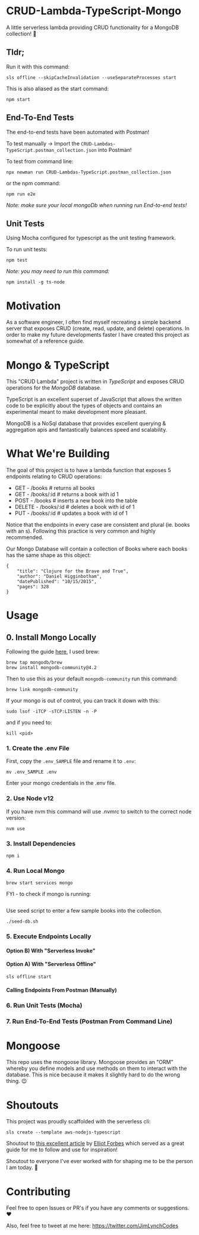 # CRUD-Lambda-TypeScript-Mongo



A little serverless lambda providing CRUD functionality for a MongoDB collection! 🎉 


## Tldr;
Run it with this command:
```
sls offline --skipCacheInvalidation --useSeparateProcesses start
```

This is also aliased as the start command:
```
npm start
```

## End-To-End Tests
The end-to-end tests have been automated with Postman!

To test manually -> Import the `CRUD-Lambdas-TypeScript.postman_collection.json` into Postman!

To test from command line:
```
npx newman run CRUD-Lambdas-TypeScript.postman_collection.json
```
or the npm command:
```
npm run e2e
```

_Note: make sure your local mongoDb when running run End-to-end tests!_


## Unit Tests

Using Mocha configured for typescript as the unit testing framework. 

To run unit tests:
```
npm test
```

_Note: you may need to run this command:_
```
npm install -g ts-node
```

# Motivation
As a software engineer, I often find myself recreating a simple backend server that exposes CRUD (create, read, update, and delete) operations. In order to make my future developments faster I have created this project as somewhat of a reference guide.


# Mongo & TypeScript
This "CRUD Lambda" project is written in _TypeScript_ and exposes CRUD operations for the _MongoDB_ database.

TypeScript is an excellent superset of JavaScript that allows the written code to be explicitly about the types of objects and contains an experimental meant to make development more pleasant.

MongoDB is a NoSql database that provides excellent querying & aggregation apis and fantastically balances speed and scalability.

# What We're Building

The goal of this project is to have a lambda function that exposes 5 endpoints relating to CRUD operations:

- GET - /books # returns all books
- GET - /books/:id # returns a book with id 1
- POST - /books # inserts a new book into the table
- DELETE - /books/:id # deletes a book with id of 1
- PUT - /books/:id # updates a book with id of 1

Notice that the endpoints in every case are consistent and plural (ie. books with an s). Following this practice is very common and highly recommended. 

Our Mongo Database will contain a collection of Books where each books has the same shape as this object:
```
{
    "title": "Clojure for the Brave and True",
    "author": "Daniel Higginbotham",
    "datePublished": "10/15/2015",
    "pages": 328
}
```


# Usage

## 0. Install Mongo Locally
Following the guide [here](https://github.com/mongodb/homebrew-brew), I used brew:
```
brew tap mongodb/brew
brew install mongodb-community@4.2
```

Then to use this as your default `mongodb-community` run this command:
```
brew link mongodb-community
```

If your mongo is out of control, you can track it down with this:
```
sudo lsof -iTCP -sTCP:LISTEN -n -P
```

and if you need to:
```
kill <pid>
```


### 1. Create the .env File

First, copy the `.env_SAMPLE` file and rename it to `.env`:
```
mv .env_SAMPLE .env
```

Enter your mongo credentials in the .env file.


### 2. Use Node v12

If you have nvm this command will use .nvmrc to switch to the correct node version:
```
nvm use
```

### 3. Install Dependencies
```
npm i
```

### 4. Run Local Mongo
```
brew start services mongo
```

FYI - to check if mongo is running:
```

```

Use seed script to enter a few sample books into the collection.
```
./seed-db.sh
```

### 5. Execute Endpoints Locally

#### Option B) With "Serverless Invoke"


#### Option A) With "Serverless Offline"
```
sls offline start
```

#### Calling Endpoints From Postman (Manually)


### 6. Run Unit Tests (Mocha)


### 7. Run End-To-End Tests (Postman From Command Line)


# Mongoose
This repo uses the mongoose library. Mongoose provides an "ORM" whereby you define models and use methods on them to interact with the database. This is nice because it makes it slightly hard to do the wrong thing. 😉


# Shoutouts

This project was proudly scaffolded with the serverless cli:
```
sls create --template aws-nodejs-typescript
```

Shoutout to [this excellent article](https://tutorialedge.net/typescript/typescript-mongodb-beginners-tutorial/) by [Elliot Forbes](https://twitter.com/elliot_f) which served as a great guide for me to follow and use for inspiration!


Shoutout to everyone I've ever worked with for shaping me to be the person I am today. 🙏


# Contributing
Feel free to open Issues or PR's if you have any comments or suggestions. ❤️

Also, feel free to tweet at me here: https://twitter.com/JimLynchCodes